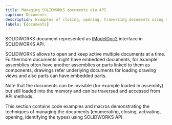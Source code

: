 ```yaml
---
title: Managing SOLIDWORKS documents via API
caption: Documents
description: Examples of closing, opening, traversing documents using SOLIDWORKS API
labels: [documents]
---
```

SOLIDWORKS document represented as [IModelDoc2](https://help.solidworks.com/2018/english/api/sldworksapi/SolidWorks.Interop.sldworks~SolidWorks.Interop.sldworks.IModelDoc2.html) interface in SOLIDWORKS API.

SOLIDWORKS allows to open and keep active multiple documents at a time. Furthermore documents might have embedded documents, for example assemblies often have another assemblies or parts linked to them as components, drawings refer underlying documents for loading drawing views and also parts can have embedded parts.

Note that the documents can be invisible (for example loaded in assembly) but still loaded into the memory and can be traversed and accessed from API methods.

This section contains code examples and macros demonstrating the techniques of managing the documents (enumerating, closing, activating, opening, identifying the types) using SOLIDWORKS API.
